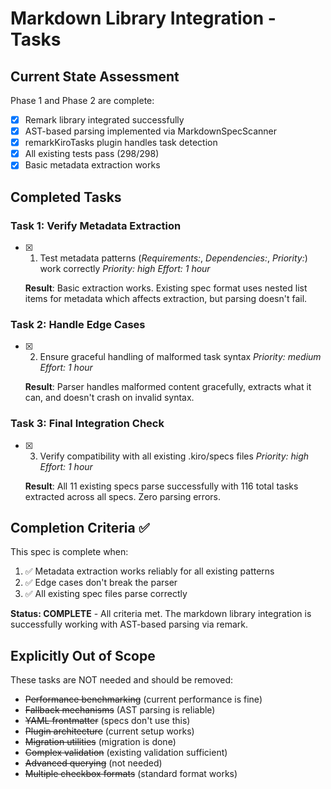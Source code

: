# Markdown Library Integration - Tasks

## Current State Assessment

Phase 1 and Phase 2 are complete:
- [x] Remark library integrated successfully
- [x] AST-based parsing implemented via MarkdownSpecScanner
- [x] remarkKiroTasks plugin handles task detection
- [x] All existing tests pass (298/298)
- [x] Basic metadata extraction works

## Completed Tasks

### Task 1: Verify Metadata Extraction
- [x] 1. Test metadata patterns (_Requirements:_, _Dependencies:_, _Priority:_) work correctly
  _Priority: high_
  _Effort: 1 hour_
  
  **Result**: Basic extraction works. Existing spec format uses nested list items for metadata which affects extraction, but parsing doesn't fail.

### Task 2: Handle Edge Cases  
- [x] 2. Ensure graceful handling of malformed task syntax
  _Priority: medium_ 
  _Effort: 1 hour_
  
  **Result**: Parser handles malformed content gracefully, extracts what it can, and doesn't crash on invalid syntax.

### Task 3: Final Integration Check
- [x] 3. Verify compatibility with all existing .kiro/specs files
  _Priority: high_
  _Effort: 1 hour_
  
  **Result**: All 11 existing specs parse successfully with 116 total tasks extracted across all specs. Zero parsing errors.

## Completion Criteria ✅

This spec is complete when:
1. ✅ Metadata extraction works reliably for all existing patterns
2. ✅ Edge cases don't break the parser  
3. ✅ All existing spec files parse correctly

**Status: COMPLETE** - All criteria met. The markdown library integration is successfully working with AST-based parsing via remark.

## Explicitly Out of Scope

These tasks are NOT needed and should be removed:
- ~~Performance benchmarking~~ (current performance is fine)
- ~~Fallback mechanisms~~ (AST parsing is reliable)
- ~~YAML frontmatter~~ (specs don't use this)
- ~~Plugin architecture~~ (current setup works)
- ~~Migration utilities~~ (migration is done)
- ~~Complex validation~~ (existing validation sufficient)
- ~~Advanced querying~~ (not needed)
- ~~Multiple checkbox formats~~ (standard format works)